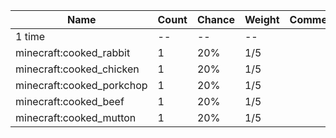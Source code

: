 | Name                      | Count | Chance | Weight | Comment |
| ------------------------- | ----- | ------ | ------ | ------- |
| 1 time                    |    -- |     -- |     -- |         |
| minecraft:cooked_rabbit   |     1 |    20% |    1/5 |         |
| minecraft:cooked_chicken  |     1 |    20% |    1/5 |         |
| minecraft:cooked_porkchop |     1 |    20% |    1/5 |         |
| minecraft:cooked_beef     |     1 |    20% |    1/5 |         |
| minecraft:cooked_mutton   |     1 |    20% |    1/5 |         |